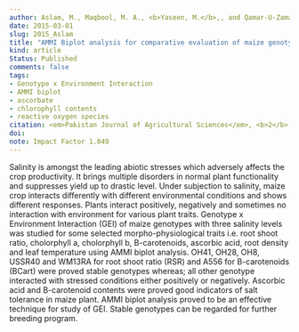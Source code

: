 ```yaml
---
author: Aslam, M., Maqbool, M. A., <b>Yaseen, M.</b>,, and Qamar-U-Zaman
date: 2015-03-01
slug: 2015_Aslam
title: "AMMI Biplot analysis for comparative evaluation of maize genotypes under different saline environments"
kind: article
Status: Published
comments: false
tags:
- Genotype x Environment Interaction
- AMMI biplot
- ascorbate
- chlorophyll contents
- reactive oxygen species
citation: <em>Pakistan Journal of Agricultural Sciences</em>, <b>2</b> (10), 339-347
doi: 
note: Impact Factor 1.049
---
```


Salinity is amongst the leading abiotic stresses which adversely affects the  crop productivity. It brings multiple disorders in normal plant functionality and 
suppresses yield up to drastic level. Under subjection to salinity, maize crop interacts differently with different environmental conditions and shows different responses. Plants interact positively, negatively and sometimes no interaction with environment for various plant traits. Genotype x Environment Interaction (GEI) of maize genotypes with three salinity levels was studied for some selected morpho-physiological traits i.e. root shoot ratio, cholorphyll a, cholorphyll b, B-carotenoids, 
ascorbic acid, root density and leaf temperature using AMMI biplot analysis. OH41, OH28, OH8, USSR40 and WM13RA for root shoot ratio (RSR) and A556 for B-carotenoids (BCart) were proved stable genotypes whereas; all other genotype interacted with stressed conditions either positively or negatively. Ascorbic acid and B-carotenoid contents were proved good indicators of salt tolerance
in maize plant. AMMI biplot analysis proved to be an effective technique for study of GEI. Stable genotypes can be regarded for further breeding program.